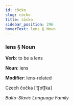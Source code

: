 ```yaml
---
id: cöcko
slug: cöcko
title: cöcko
sidebar_position: 296
hoverText: lens § Noun
---
```


### lens § Noun

**Verb**: to be a lens

**Noun**: lens

**Modifier**: lens-related

Czech čočka [ˈt͡ʃot͡ʃka]

*Balto-Slavic Language Family*
